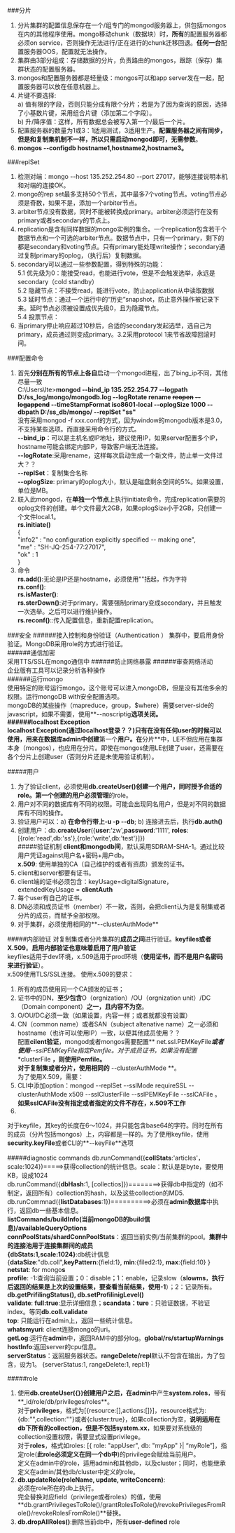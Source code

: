 ###分片
1. 分片集群的配置信息保存在一个/组专门的mongod服务器上，供包括mongos在内的其他程序使用。mongo移动chunk（数据块）时，**所有**的配置服务器都必须on service，否则操作无法进行/正在进行的chunk迁移回退。**任何一台**配置服务器OOS，配置就无法操作。  
2. 集群由3部分组成：存储数据的分片，负责路由的mongos，跟踪（保存）集群状态的配置服务器。  
3. mongos和配置服务器都是轻量级：mongos可以和app server发在一起，配置服务器可以放在任意机器上。  
4. 片键不要选择:  
a) 值有限的字段，否则只能分成有限个分片；若是为了因为查询的原因，选择了小基数片键，采用组合片键（添加第二个字段）。  
b) 升/降序值：这样，所有数据总会被写入第一个/最后一个片。
3. 配置服务器的数量为1或3：1适用测试，3适用生产。**配置服务器之间有同步，但是和复制集机制不一样，所以只需启动mongod即可，无需参数**。    
4. **mongos --configdb hostname1,hostname2,hostname3。**  

###replSet
1. 检测对端：mongo --host 135.252.254.80 --port 27017，能够连接说明本机和对端的连接OK。  
2. mongo的rep set最多支持50个节点，其中最多7个voting节点。voting节点必须是奇数，如果不是，添加一个arbiter节点。  
3. arbiter节点没有数据，同时不能被转换成primary。arbiter必须运行在没有primary或者secondary的节点上。  
4. replication是含有同样数据的mongo实例的集合。一个replication包含若干个数据节点和一个可选的arbiter节点。数据节点中，只有一个primary，剩下的都是secondary和voting节点。只有primary能处理write操作；secondary通过复制primary的oplog，（执行后）复制数据。
5. secondary可以通过一些参数配置，得到特殊的功能：  
  5.1 优先级为0：能接受read，也能进行vote，但是不会触发选举，永远是secondary（cold standby）  
  5.2 隐藏节点：不接受read，能进行vote，防止application从中读取数据  
  5.3 延时节点：通过一个运行中的“历史”snapshot，防止意外操作被记录下来。延时节点必须被设置成优先级0，且为隐藏节点。     
  5.4 投票节点：
5. 当primary停止响应超过10秒后，合适的secondary发起选举，选自己为primary，成员通过则变成primary。3.2采用protocol 1来节省故障回滚时间。  


###配置命令
1. 首先**分别在所有的节点上各自**启动一个mongod进程，出了bing_ip不同，其他尽量一致  
C:\Users\lte>**mongod --bind_ip 135.252.254.77 --logpath D:/ss_log/mongo/mongodb.log --logRotate rename ~~reopen~~ ~~--logappend~~ --timeStampFormat iso8601-local --oplogSize 1000 --dbpath D:/ss_db/mongo/ --replSet "ss"**  
没有采用mongod -f xxx.conf的方式，因为window的mongodb版本是3.0，不支持某些选项。而直接采用命令行的方式。  
**--bind_ip**：可以是主机名或IP地址，建议使用IP，如果server配置多个IP，hostname可能会绑定内部IP，导致客户端无法连接。  
**--logRotate**:采用rename，这样每次启动生成一个新文件，防止单一文件过大？？  
**--replSet**：复制集合名称  
**--oplogSize**: primary的oplog大小，默认是磁盘剩余空间的5%。如果设置，单位是MB。 
2. 联入此mongod，在**单独一个节点**上执行initiate命令，完成replication需要的oplog文件的创建。单个文件最大2GB，如果oplogSize小于2GB，只创建一个文件local.1。    
**rs.initiate()**  
{  
        "info2" : "no configuration explicitly specified -- making one",  
        "me" : "SH-JQ-254-77:27017",  
        "ok" : 1  
}  
3. 命令  
   **rs.add()**:无论是IP还是hostname，必须使用""括起，作为字符  
   **rs.conf()**:  
   **rs.isMaster()**:  
   **rs.sterDown()**:对于primary，需要强制primary变成secondary，并且触发一次选举。之后可以进行维护操作。    
   **rs.reconf()**::传入配置信息，重新配置replication。  


###安全
######接入控制和身份验证（Authentication ）
集群中，要启用身份验证。MongoDB采用role的方式进行验证。  
######通信加密  
采用TTS/SSL在mongo通信中
######防止网络暴露
######审查网络活动  
企业版有工具可以记录分析各种操作  
######运行mongo  
使用特定的账号运行mongo，这个账号可以进入mongoDB，但是没有其他多余的权限。运行mongoDB with安全配置选项。  
mongoDB的某些操作（mapreduce，group，$where）需要server-side的javascript，如果不需要，使用**--noscriptig**选项关闭。  
######localhost Exception  
localhost Exception(通过localhost登录？？)只有在没有任何user的时候可以使用，用来在数据库admin中创建**第一个**用户。在**分片**中，LE不但应用在集群本身（mongos），也应用在分片。即使在mongos使用LE创建了user，还需要在各个分片上创建user（否则分片还是未使用验证机制）。  

#####用户  
1. 为了验证client，必须使用**db.createUser()**创建一个用户，同时授予合适的role。第一个创建的用户必须**管理**的role。  
2. 用户对不同的数据库有不同的权限。可能会出现同名用户，但是对不同的数据库有不同的操作。
3. 验证用户可以：a) **在命令行带上-u -p --db**; b) 连接进去后，执行**db.auth()**  
4. 创建用户：db.**createUser**({**user**:'zw',**password**:'1111', **roles**:[{role:'read',db:'ss'},{role:'write',db:'test'}]})    
#####验证机制
**client和mongodb间**，默认采用SDRAM-SHA-1。通过比较用户凭证against用户名+密码+用户db。  
**x.509**: 使用单独的CA（自己维护的或者有资质）颁发的证书。  
1. client和server都要有证书。  
2. client端的证书必须包含：keyUsage=digitalSignature，extendedKeyUsage = **clientAuth**  
3. 每个user有自己的证书。  
4. DN必须和成员证书（member）不一致，否则，会把client认为是复制集或者分片的成员，而赋予全部权限。
5. 对于集群，必须使用相同的**--clusterAuthMode**

#####内部验证
对复制集或者分片集群的**成员之间**进行验证。**keyfiles或者X.509**。**启用内部验证也意味着启用了用户验证**  
keyfiles适用于dev环境，x.509适用于prod环境（**使用证书，而不是用户名密码来进行验证**）。  
x.509使用TLS/SSL连接。
使用x.509的要求：  
1. 所有的成员使用同一个CA颁发的证书；  
2. 证书中的DN，**至少包含**O（orgnization）/OU（orgnization unit）/DC（Domain component）**之一，且内容不为空**。  
3. O/OU/DC必须一致（如果设置，内容一样；或者就都没有设置）  
4. CN（common name）或者SAN（subject altenative name）之一必须和hostname（也许可以使用IP）一致，以便其他成员使用？？  
配置**cilent验证**，mongod或者mongos需要配置** net.ssl.PEMKeyFile***或者使用**--sslPEMKeyFile**指定Pemfile。对于成员证书，如果没有配置**clusterFile **，则使用Pemfile。  
对于复制集或者分片，使用相同的** --clusterAuthMode **。  
为了使用X.509，需要：
1. CLI中添加option：mongod --replSet <name> --sslMode requireSSL --clusterAuthMode x509 --sslClusterFile <path to membership certificate and key PEM file> --sslPEMKeyFile <path to SSL certificate and key PEM file> --sslCAFile <path to root CA PEM file>。 **如果sslCAFile没有指定或者指定的文件不存在，x.509不工作**  
2. 
对于keyfile，其key的长度在6～1024，并只能包含base64的字符。同时在所有的成员（分片包括mongos）上，内容都是一样的。为了使用keyfile，使用**security.keyFile**或者CLI的**--keyFile**选项  
  
#####diagnostic commands
db.runCommand({**collStats**:'articles'，scale:1024})=====>获得collection的统计信息。scale：默认是是byte，要使用KB，设成1024  
db.runCommand({**dbHash**:1, [collectios]})========>获得db中指定的（如不制定，返回所有）collection的hash，以及这些collection的MD5.  
db.runCommnad({**listDatabases**:1})==========>必须在**admin数据库**中执行，返回db一些基本信息。  
**listCommands/buildInfo(当前mongoDB的build信息)/availableQueryOptions**  
**connPoolStats/shardConnPoolStats**：返回当前实例/当前集群的pool。**集群中的连接池用于连接集群间的成员**  
**{dbStats:1,scale:1024}**:db统计信息  
{**dataSize**:"db.coll",**keyPattern**:{field:1}, **min**:{filed2:1}, **max**:{field:10} }  
**netstat**: for mongo**s**  
**profile**: -1:查询当前设置；0：disable；1：enable，记录slow（**slowms**，**执行后返回的结果是上次的设置结果，要查看当前结果，使用-1**）；2：记录所有。**db.getPrifilingStatus(), db.setProfilinigLevel()**  
**validate**: **full:true**:显示详细信息；**scandata：ture**：只验证数据，不验证index。等同**db.coll.validate**  
**top**: 只能运行在admin上，返回一些统计信息。  
**whatsmyuri**: client连接mongo的uri。  
**getLog**:运行在**admin**中，返回RAM中的部分log。**global/rs/startupWarnings**  
**hostInfo**:返回server的cpu信息。  
**serverStatus**：返回服务器状态。**rangeDelete/repl**默认不包含在输出，为了包含，设为1。 {serverStatus:1, rangeDelete:1, repl:1}  


#####role
1. 使用**db.createUser({})**创建用户之后，在**admin**中产生**system.roles**，带有**_id/role/db/privileges/roles**。  
   对于**privileges**，格式为[{resource:[],actions:[]}]，resource格式为:{db:"",collection:""}或者{cluster:true}，如果collection为空，**说明适用在db下所有的collection，但是不包括system.xx**，如果要对系统级的collection设置权限，需要显式设置privilege。  
   对于**roles**，格式如roles: [{ role: "appUser", db: "myApp" }| “myRole”]，指定role(**此role必须定义在同一个db中**)的privilege会赋给当前用户。  
   定义在admin中的role，适用admin和其他db，以及cluster；同时，也能继承定义在admin/其他db/cluster中定义的role。  
2. **db.updateRole(roleName, update, writeConcern)**:  
   必须在role所在的db上执行。  
   完全替换对应field（privilege或者roles）的值，使用**db.grantPrivilegesToRole()/grantRolesToRole()/revokePrivilegesFromRole()/revokeRolesFromRole()**替换。
3. **db.dropAllRoles()**:删除当前db中，所有**user-defined** role
